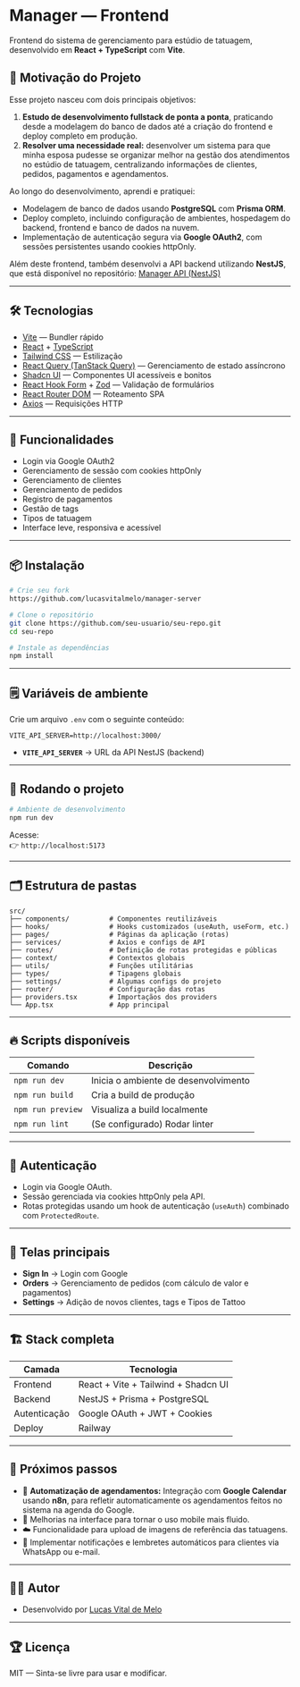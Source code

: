 
# Manager — Frontend

Frontend do sistema de gerenciamento para estúdio de tatuagem, desenvolvido em **React + TypeScript** com **Vite**.

## 🎯 Motivação do Projeto

Esse projeto nasceu com dois principais objetivos:

1. **Estudo de desenvolvimento fullstack de ponta a ponta**, praticando desde a modelagem do banco de dados até a criação do frontend e deploy completo em produção.  
2. **Resolver uma necessidade real:** desenvolver um sistema para que minha esposa pudesse se organizar melhor na gestão dos atendimentos no estúdio de tatuagem, centralizando informações de clientes, pedidos, pagamentos e agendamentos.

Ao longo do desenvolvimento, aprendi e pratiquei:

- Modelagem de banco de dados usando **PostgreSQL** com **Prisma ORM**.  
- Deploy completo, incluindo configuração de ambientes, hospedagem do backend, frontend e banco de dados na nuvem.  
- Implementação de autenticação segura via **Google OAuth2**, com sessões persistentes usando cookies httpOnly.  

Além deste frontend, também desenvolvi a API backend utilizando **NestJS**, que está disponível no repositório: [Manager API (NestJS)](https://github.com/lucasvitalmelo/manager-server)


---

## 🛠️ Tecnologias

- [Vite](https://vitejs.dev/) — Bundler rápido
- [React](https://react.dev/) + [TypeScript](https://www.typescriptlang.org/)
- [Tailwind CSS](https://tailwindcss.com/) — Estilização
- [React Query (TanStack Query)](https://tanstack.com/query/latest) — Gerenciamento de estado assíncrono
- [Shadcn UI](https://ui.shadcn.com/) — Componentes UI acessíveis e bonitos
- [React Hook Form](https://react-hook-form.com/) + [Zod](https://zod.dev/) — Validação de formulários
- [React Router DOM](https://reactrouter.com/) — Roteamento SPA
- [Axios](https://axios-http.com/) — Requisições HTTP

---

## 🚩 Funcionalidades

- Login via Google OAuth2
- Gerenciamento de sessão com cookies httpOnly
-  Gerenciamento de clientes
- Gerenciamento de pedidos
- Registro de pagamentos
- Gestão de tags
- Tipos de tatuagem
- Interface leve, responsiva e acessível

---

## 📦 Instalação

```bash
# Crie seu fork 
https://github.com/lucasvitalmelo/manager-server

# Clone o repositório
git clone https://github.com/seu-usuario/seu-repo.git
cd seu-repo

# Instale as dependências
npm install
```

---

## 🗒️ Variáveis de ambiente

Crie um arquivo `.env` com o seguinte conteúdo:

```env
VITE_API_SERVER=http://localhost:3000/
```

- **`VITE_API_SERVER`** → URL da API NestJS (backend)

---

## 🔨 Rodando o projeto

```bash
# Ambiente de desenvolvimento
npm run dev
```

Acesse:  
👉 `http://localhost:5173`

---

## 🗂️ Estrutura de pastas

```
src/
├── components/          # Componentes reutilizáveis
├── hooks/               # Hooks customizados (useAuth, useForm, etc.)
├── pages/               # Páginas da aplicação (rotas)
├── services/            # Axios e configs de API
├── routes/              # Definição de rotas protegidas e públicas
├── context/             # Contextos globais
├── utils/               # Funções utilitárias
├── types/               # Tipagens globais
├── settings/            # Algumas configs do projeto
├── router/              # Configuração das rotas
├── providers.tsx        # Importaçãos dos providers
└── App.tsx              # App principal
```

---

## 🔥 Scripts disponíveis

| Comando           | Descrição                          |
| ----------------- | ---------------------------------- |
| `npm run dev`     | Inicia o ambiente de desenvolvimento |
| `npm run build`   | Cria a build de produção           |
| `npm run preview` | Visualiza a build localmente       |
| `npm run lint`    | (Se configurado) Rodar linter      |

---

## 🔐 Autenticação

- Login via Google OAuth.
- Sessão gerenciada via cookies httpOnly pela API.
- Rotas protegidas usando um hook de autenticação (`useAuth`) combinado com `ProtectedRoute`.

---

## 🌟 Telas principais

- **Sign In** → Login com Google
- **Orders** → Gerenciamento de pedidos (com cálculo de valor e pagamentos)
- **Settings** → Adição de novos clientes, tags e Tipos de Tattoo

---

## 🏗️ Stack completa

| Camada | Tecnologia                       |
|--------|-----------------------------------|
| Frontend | React + Vite + Tailwind + Shadcn UI |
| Backend  | NestJS + Prisma + PostgreSQL    |
| Autenticação | Google OAuth + JWT + Cookies |
| Deploy | Railway        |

---


## 🔮 Próximos passos

- 🔗 **Automatização de agendamentos:** Integração com **Google Calendar** usando **n8n**, para refletir automaticamente os agendamentos feitos no sistema na agenda do Google.  
- 📱 Melhorias na interface para tornar o uso mobile mais fluido.  
- ☁️ Funcionalidade para upload de imagens de referência das tatuagens.  
- 🔔 Implementar notificações e lembretes automáticos para clientes via WhatsApp ou e-mail.

---

## 👨‍💻 Autor

- Desenvolvido por [Lucas Vital de Melo](https://github.com/lucasvitalmelo)

---

## 🏆 Licença

MIT — Sinta-se livre para usar e modificar.
